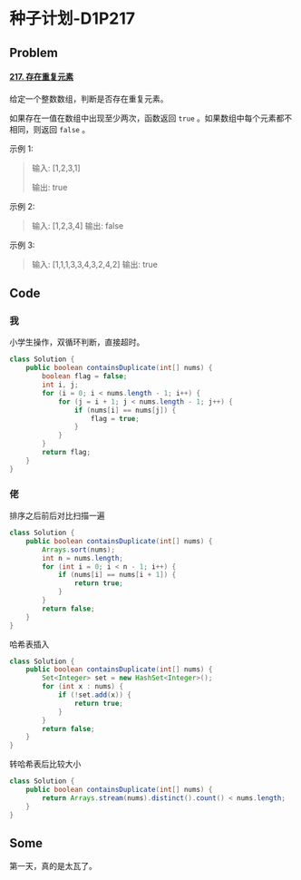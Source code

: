 # 种子计划-D1P217

## Problem

#### [217. 存在重复元素](https://leetcode-cn.com/problems/contains-duplicate/)

给定一个整数数组，判断是否存在重复元素。

如果存在一值在数组中出现至少两次，函数返回 `true` 。如果数组中每个元素都不相同，则返回 `false` 。

示例 1:

> 输入: [1,2,3,1]
>
> 输出: true

示例 2:

> 输入: [1,2,3,4]
> 输出: false

示例 3:

> 输入: [1,1,1,3,3,4,3,2,4,2]
> 输出: true

## Code

### 我

小学生操作，双循环判断，直接超时。

```java
class Solution {
    public boolean containsDuplicate(int[] nums) {
        boolean flag = false;
        int i, j;
        for (i = 0; i < nums.length - 1; i++) {
            for (j = i + 1; j < nums.length - 1; j++) {
                if (nums[i] == nums[j]) {
                    flag = true;
                }
            }
        }
        return flag;
    }
}
```

### 佬

排序之后前后对比扫描一遍

```java
class Solution {
    public boolean containsDuplicate(int[] nums) {
        Arrays.sort(nums);
        int n = nums.length;
        for (int i = 0; i < n - 1; i++) {
            if (nums[i] == nums[i + 1]) {
                return true;
            }
        }
        return false;
    }
}
```

哈希表插入

```java
class Solution {
    public boolean containsDuplicate(int[] nums) {
        Set<Integer> set = new HashSet<Integer>();
        for (int x : nums) {
            if (!set.add(x)) {
                return true;
            }
        }
        return false;
    }
}
```

转哈希表后比较大小

```java
class Solution {
    public boolean containsDuplicate(int[] nums) {
        return Arrays.stream(nums).distinct().count() < nums.length;
    }
}
```

## Some

第一天，真的是太瓦了。